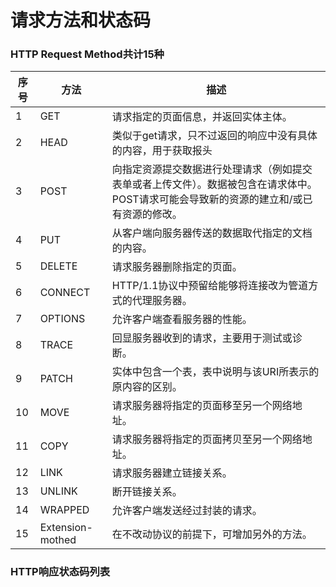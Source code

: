 # 请求方法和状态码

### HTTP Request Method共计15种

| 序号 | 方法             | 描述                                                         |
| ---- | ---------------- | ------------------------------------------------------------ |
| 1    | GET              | 请求指定的页面信息，并返回实体主体。                         |
| 2    | HEAD             | 类似于get请求，只不过返回的响应中没有具体的内容，用于获取报头 |
| 3    | POST             | 向指定资源提交数据进行处理请求（例如提交表单或者上传文件）。数据被包含在请求体中。POST请求可能会导致新的资源的建立和/或已有资源的修改。 |
| 4    | PUT              | 从客户端向服务器传送的数据取代指定的文档的内容。             |
| 5    | DELETE           | 请求服务器删除指定的页面。                                   |
| 6    | CONNECT          | HTTP/1.1协议中预留给能够将连接改为管道方式的代理服务器。     |
| 7    | OPTIONS          | 允许客户端查看服务器的性能。                                 |
| 8    | TRACE            | 回显服务器收到的请求，主要用于测试或诊断。                   |
| 9    | PATCH            | 实体中包含一个表，表中说明与该URI所表示的原内容的区别。      |
| 10   | MOVE             | 请求服务器将指定的页面移至另一个网络地址。                   |
| 11   | COPY             | 请求服务器将指定的页面拷贝至另一个网络地址。                 |
| 12   | LINK             | 请求服务器建立链接关系。                                     |
| 13   | UNLINK           | 断开链接关系。                                               |
| 14   | WRAPPED          | 允许客户端发送经过封装的请求。                               |
| 15   | Extension-mothed | 在不改动协议的前提下，可增加另外的方法。                     |

### HTTP响应状态码列表
